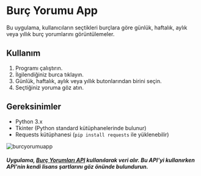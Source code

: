 # Burç Yorumu App

Bu uygulama, kullanıcıların seçtikleri burçlara göre günlük, haftalık, aylık veya yıllık burç yorumlarını görüntülemeler.

## Kullanım

1. Programı çalıştırın.
2. İlgilendiğiniz burca tıklayın.
3. Günlük, haftalık, aylık veya yıllık butonlarından birini seçin.
4. Seçtiğiniz yoruma göz atın.

## Gereksinimler

- Python 3.x
- Tkinter (Python standard kütüphanelerinde bulunur)
- Requests kütüphanesi (`pip install requests` ile yüklenebilir)
  
![burcyorumuapp](https://github.com/uurktk/BurcYorumuApp/assets/111447584/1a8bcaf2-854a-48ea-918a-826ee805935d)
  
##### Uygulama, [Burç Yorumları API](https://burc-yorumlari.vercel.app/) kullanılarak veri alır. Bu API'yi kullanırken API'nin kendi lisans şartlarını göz önünde bulundurun.
